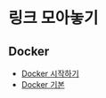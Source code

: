
# 링크 모아놓기

## Docker

- [Docker 시작하기](https://medium.com/dtevangelist/docker-%EC%8B%9C%EC%9E%91%ED%95%98%EA%B8%B0-f930c5484f71)
- [Docker 기본](https://medium.com/dtevangelist/docker-%EA%B8%B0%EB%B3%B8-1-8-hello-docker-5165abd00a3d)